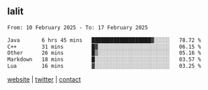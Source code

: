 ## lalit

<!--START_SECTION:waka-->

```txt
From: 10 February 2025 - To: 17 February 2025

Java       6 hrs 45 mins   ███████████████████▓░░░░░   78.72 %
C++        31 mins         █▓░░░░░░░░░░░░░░░░░░░░░░░   06.15 %
Other      26 mins         █▒░░░░░░░░░░░░░░░░░░░░░░░   05.16 %
Markdown   18 mins         █░░░░░░░░░░░░░░░░░░░░░░░░   03.57 %
Lua        16 mins         ▓░░░░░░░░░░░░░░░░░░░░░░░░   03.25 %
```

<!--END_SECTION:waka-->

[website](https://lalit.sh) | [twitter](https://x.com/@lalitcodes) | [contact](https://lalit.sh/contact)
